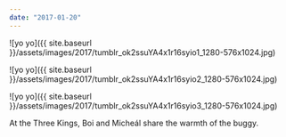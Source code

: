 ```yaml
---
date: "2017-01-20"
---
```


![yo yo]({{ site.baseurl }}/assets/images/2017/tumblr_ok2ssuYA4x1r16syio1_1280-576x1024.jpg)

![yo yo]({{ site.baseurl }}/assets/images/2017/tumblr_ok2ssuYA4x1r16syio2_1280-576x1024.jpg)

![yo yo]({{ site.baseurl }}/assets/images/2017/tumblr_ok2ssuYA4x1r16syio3_1280-576x1024.jpg)

At the Three Kings, Boi and Micheál share the warmth of the buggy.
